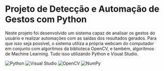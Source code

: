 <h1>Projeto de Detecção e Automação de Gestos com Python</h1>
<p>Neste projeto foi desenvolvido um sistema capaz de analisar os gestos do usuário e realizar automações com as saídas dos resultados gerados. Para que isso seja possível, o sistema utiliza a própria webcam do computador em conjunto com algoritmos da biblioteca OpenCV, e também, algoritmos de Machine Learning. Tudo isso utilizando Python e Visual Studio.</p>

![Python](https://img.shields.io/badge/python-3670A0?style=for-the-badge&logo=python&logoColor=ffdd54)
![Visual Studio](https://img.shields.io/badge/Visual%20Studio-5C2D91.svg?style=for-the-badge&logo=visual-studio&logoColor=white)
![OpenCV](https://img.shields.io/badge/opencv-%23white.svg?style=for-the-badge&logo=opencv&logoColor=white)
![NumPy](https://img.shields.io/badge/numpy-%23013243.svg?style=for-the-badge&logo=numpy&logoColor=white)
